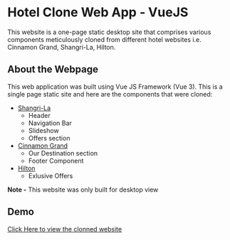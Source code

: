 
# Hotel Clone Web App - VueJS

This website is a one-page static desktop site that comprises various components meticulously cloned from different hotel websites i.e. Cinnamon Grand, Shangri-La, Hilton.

## About the Webpage

This web application was built using Vue JS Framework (Vue 3). This is a single page static site and here are the components that were cloned:

- [Shangri-La](https://www.shangri-la.com/en/colombo/shangrila/)
  - Header
  - Navigation Bar
  - Slideshow
  - Offers section
- [Cinnamon Grand](https://www.shangri-la.com/en/colombo/shangrila/)
  - Our Destination section
  - Footer Component
- [Hilton](https://www.hilton.com/en/)
  - Exlusive Offers

**Note -** This website was only built for desktop view
## Demo

[Click Here to view the clonned website](https://kavinkumarsimple.github.io/hotel-app-vue/#/)

